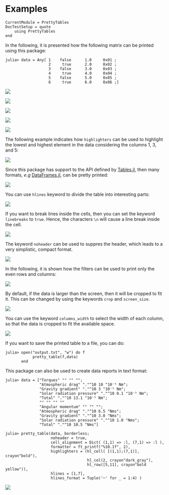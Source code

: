 Examples
========

```@meta
CurrentModule = PrettyTables
DocTestSetup = quote
    using PrettyTables
end
```

In the following, it is presented how the following matrix can be printed using
this package:

```julia-repl
julia> data = Any[ 1    false      1.0     0x01 ;
                   2     true      2.0     0x02 ;
                   3    false      3.0     0x03 ;
                   4     true      4.0     0x04 ;
                   5    false      5.0     0x05 ;
                   6     true      6.0     0x06 ;]
```

![](../assets/ex_00001.png)

![](../assets/ex_00002.png)

![](../assets/ex_00003.png)

![](../assets/ex_00004.png)

![](../assets/ex_00005.png)

The following example indicates how `highlighters` can be used to highlight the
lowest and highest element in the data considering the columns 1, 3, and 5:

![](../assets/ex_00006.png)

Since this package has support to the API defined by
[Tables.jl](https://github.com/JuliaData/Tables.jl), then many formats, *e.g*
[DataFrames.jl](https://github.com/JuliaData/DataFrames.jl), can be pretty
printed:

![](../assets/ex_00007.png)

You can use `hlines` keyword to divide the table into interesting parts:

![](../assets/ex_00008.png)

If you want to break lines inside the cells, then you can set the keyword
`linebreaks` to `true`. Hence, the characters `\n` will cause a line break
inside the cell.

![](../assets/ex_00009.png)

The keyword `noheader` can be used to suppres the header, which leads to a very
simplistic, compact format.

![](../assets/ex_00010.png)

In the following, it is shown how the filters can be used to print only the even
rows and columns:

![](../assets/ex_00011.png)

By default, if the data is larger than the screen, then it will be cropped to
fit it. This can be changed by using the keywords `crop` and `screen_size`.

![](../assets/ex_00012.png)

You can use the keyword `columns_width` to select the width of each column, so
that the data is cropped to fit the available space.

![](../assets/ex_00014.png)

If you want to save the printed table to a file, you can do:

```julia-repl
julia> open("output.txt", "w") do f
            pretty_table(f,data)
       end
```

This package can also be used to create data reports in text format:

```julia-repl
julia> data = ["Torques" "" "" "";
               "Atmospheric drag" "."^10 10 "10⁻⁵ Nm";
               "Gravity gradient" "."^10 3 "10⁻⁵ Nm";
               "Solar radiation pressure" "."^10 0.1 "10⁻⁵ Nm";
               "Total" "."^10 13.1 "10⁻⁵ Nm";
               "" "" "" ""
               "Angular momentum" "" "" "";
               "Atmospheric drag" "."^10 6.5 "Nms";
               "Gravity gradient" "."^10 3.0 "Nms";
               "Solar radiation pressure" "."^10 1.0 "Nms";
               "Total" "."^10 10.5 "Nms"]

julia> pretty_table(data, borderless;
                    noheader = true,
                    cell_alignment = Dict( (1,1) => :l, (7,1) => :l ),
                    formatter = ft_printf("%10.1f", 2),
                    highlighters = (hl_cell( [(1,1);(7,1)], crayon"bold"),
                                    hl_col(2, crayon"dark_gray"),
                                    hl_row([5,11], crayon"bold yellow")),
                    hlines = [1,7],
                    hlines_format = Tuple('─' for _ = 1:4) )
```

![](../assets/ex_00013.png)
